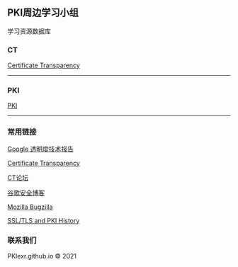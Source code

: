## PKI周边学习小组

学习资源数据库

### CT

[Certificate Transparency](./ct.md)

---

### PKI

[PKI](./pki.md)

---

### 常用链接

[Google 透明度技术报告](https://transparencyreport.google.com)

[Certificate Transparency](https://chromium.googlesource.com/chromium/src/+/refs/heads/main/net/docs/certificate-transparency.md)

[CT论坛](https://groups.google.com/g/certificate-transparency)

[谷歌安全博客](https://security.googleblog.com/)

[Mozilla Bugzilla](https://bugzilla.mozilla.org/home)

[SSL/TLS and PKI History](https://www.feistyduck.com/ssl-tls-and-pki-history/)

### 联系我们
PKIexr.github.io © 2021
